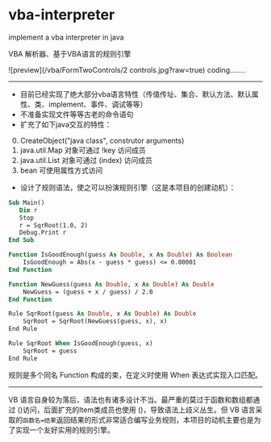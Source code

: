 # vba-interpreter
implement a  vba interpreter in java

VBA 解析器、基于VBA语言的规则引擎

![preview](/vba/FormTwoControls/2 controls.jpg?raw=true)
coding........

----

* 目前已经实现了绝大部分vba语言特性（传值传址、集合、默认方法、默认属性、类、implement、事件、调试等等）
* 不准备实现文件等等古老的命令语句
* 扩充了如下java交互的特性：
0. CreateObject("java class", construtor arguments)
0. java.util.Map 对象可通过 !key 访问成员
0. java.util.List 对象可通过 (index) 访问成员
0. bean 可使用属性方式访问
* 设计了规则语法，使之可以扮演规则引擎（这是本项目的创建动机）：

```vb
Sub Main()
   Dim r 
   Stop
   r = SqrRoot(1.0, 2)
   Debug.Print r
End Sub

Function IsGoodEnough(guess As Double, x As Double) As Boolean
    IsGoodEnough = Abs(x - guess * guess) <= 0.00001
End Function

Function NewGuess(guess As Double, x As Double) As Double
    NewGuess = (guess + x / guess) / 2.0
End Function

Rule SqrRoot(guess As Double, x As Double) As Double
	SqrRoot = SqrRoot(NewGuess(guess, x), x)
End Rule

Rule SqrRoot When IsGoodEnough(guess, x)
	SqrRoot = guess
End Rule

```
规则是多个同名 Function 构成的束，在定义时使用  When 表达式实现入口匹配。

----

VB 语言自身较为落后，语法也有诸多设计不当。最严重的莫过于函数和数组都通过 ()访问，后面扩充的Item类成员也使用 ()，导致语法上歧义丛生。但 VB 语言采取的`函数名=结果`返回结果的形式非常适合编写业务规则，本项目的动机主要也是为了实现一个友好实用的规则引擎。


